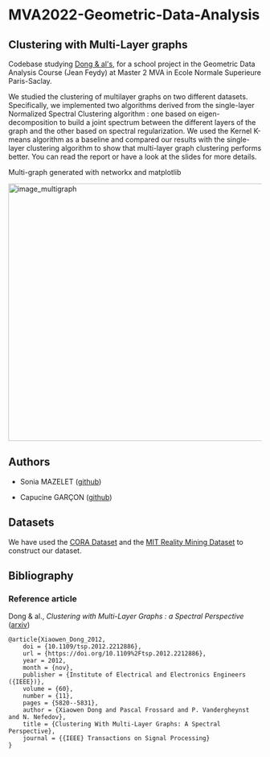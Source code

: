 # MVA2022-Geometric-Data-Analysis

## Clustering with Multi-Layer graphs

Codebase studying [Dong & al's](https://arxiv.org/abs/1106.2233v1), for a school project in the Geometric Data Analysis Course (Jean Feydy) at Master 2 MVA in Ecole Normale Superieure Paris-Saclay. 

We studied the clustering of multilayer graphs on two different datasets. Specifically, we implemented two algorithms derived from the single-layer Normalized Spectral Clustering algorithm : one based on eigen-decomposition to build a joint spectrum between the different layers of the graph and the other based on spectral regularization. We used the Kernel K-means algorithm as a baseline and compared our results with the single-layer clustering algorithm to show that multi-layer graph clustering performs better. You can read the report or have a look at the slides for more details. 

Multi-graph generated with networkx and matplotlib

<img width="511" alt="image_multigraph" src="https://user-images.githubusercontent.com/58911531/212160259-17e83801-1e97-448a-a16b-4e698dd1f2a0.png">



## Authors

- Sonia MAZELET ([github](https://github.com/SoniaMaz8))

- Capucine GARÇON ([github](https://github.com/CapucineGARCON))

## Datasets

We have used the [CORA Dataset](https://graphsandnetworks.com/the-cora-dataset) and the [MIT Reality Mining Dataset](http://realitycommons.media.mit.edu/realitymining.html) to construct our dataset.


## Bibliography

### Reference article

Dong & al., *Clustering with Multi-Layer Graphs : a Spectral Perspective* ([arxiv](https://arxiv.org/abs/1106.2233v1))

```
@article{Xiaowen_Dong_2012,
	doi = {10.1109/tsp.2012.2212886},
	url = {https://doi.org/10.1109%2Ftsp.2012.2212886},
	year = 2012,
	month = {nov},
	publisher = {Institute of Electrical and Electronics Engineers ({IEEE})},
	volume = {60},
	number = {11},
	pages = {5820--5831},
	author = {Xiaowen Dong and Pascal Frossard and P. Vandergheynst and N. Nefedov},
	title = {Clustering With Multi-Layer Graphs: A Spectral Perspective},
	journal = {{IEEE} Transactions on Signal Processing}
}
```
